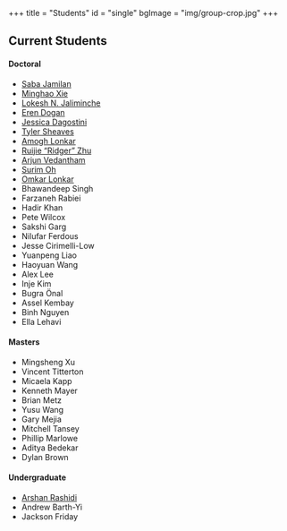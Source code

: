 +++
title = "Students"
id = "single"
bgImage = "img/group-crop.jpg"
+++

Current Students
------------------
#### Doctoral
* [Saba Jamilan](https://users.soe.ucsc.edu/~sjamilan/)
* [Minghao Xie](https://users.soe.ucsc.edu/~mhxie/)
* [Lokesh N. Jaliminche](https://users.soe.ucsc.edu/~lokeshjaliminche/)
* [Eren Dogan](https://erendn.github.io/)
* [Jessica Dagostini](https://jessdagostini.github.io/)
* [Tyler Sheaves](https://tylersheaves.com/)
* [Amogh Lonkar](https://users.soe.ucsc.edu/~alonkar/)
* [Ruijie “Ridger” Zhu](https://ruijie-zhu.github.io/)
* [Arjun Vedantham](https://arjun.vedantham.xyz)
* [Surim Oh](https://5surim.github.io/)
* [Omkar Lonkar](https://olonkar29.github.io/)
* Bhawandeep Singh
* Farzaneh Rabiei
* Hadir Khan
* Pete Wilcox
* Sakshi Garg
* Nilufar Ferdous
* Jesse Cirimelli-Low
* Yuanpeng Liao
* Haoyuan Wang
* Alex Lee
* Inje Kim
* Bugra Önal
* Assel Kembay
* Binh Nguyen
* Ella Lehavi

#### Masters
* Mingsheng Xu
* Vincent Titterton
* Micaela Kapp
* Kenneth Mayer
* Brian Metz
* Yusu Wang
* Gary Mejia
* Mitchell Tansey
* Phillip Marlowe
* Aditya Bedekar
* Dylan Brown

#### Undergraduate
* [Arshan Rashidi](https://nahsra58.github.io/)
* Andrew Barth-Yi
* Jackson Friday
